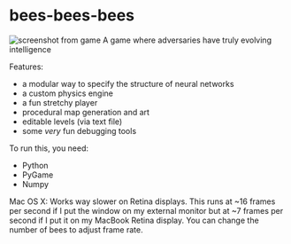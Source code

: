 bees-bees-bees
==============
![screenshot from game](http://stanford.edu/~tommyli/beeees.png)
A game where adversaries have truly evolving intelligence

Features:
 - a modular way to specify the structure of neural networks
 - a custom physics engine
 - a fun stretchy player
 - procedural map generation and art
 - editable levels (via text file)
 - some *very* fun debugging tools

To run this, you need:
 - Python
 - PyGame
 - Numpy

Mac OS X:
Works way slower on Retina displays. This runs at ~16 frames per second if I put the window on my external monitor but at ~7 frames per second if I put it on my MacBook Retina display. You can change the number of bees to adjust frame rate.
